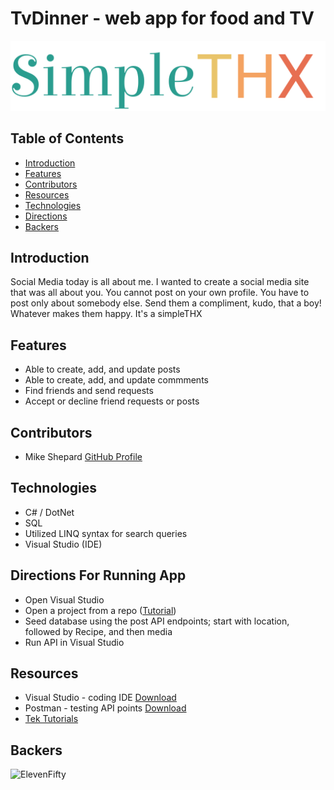 # TvDinner - web app for food and TV

![SimpleTHX](/SimpleThx.webmvc/Content/SiteImages/SimpleTHX%20Logo.png)


## Table of Contents
* [Introduction](#Introduction)
* [Features](#Features)
* [Contributors](#Contributors)
* [Resources](#Resources)
* [Technologies](#Technologies)
* [Directions](#Directions)
* [Backers](#Backers)



## <a name="Introduction"></a>Introduction
Social Media today is all about me. I wanted to create a social media site that was all about you. You cannot post on your own profile. You have to post only about somebody else. Send them a compliment, kudo, that a boy! Whatever makes them happy. It's a simpleTHX 



## <a name="Features"></a>Features
* Able to create, add, and update posts
* Able to create, add, and update commments
* Find friends and send requests
* Accept or decline friend requests or posts


## <a name="Contributors"></a>Contributors

* Mike Shepard  [GitHub Profile](https://github.com/MichaelShepard)


## <a name="Technologies"></a>Technologies

* C# / DotNet
* SQL
* Utilized LINQ syntax for search queries
* Visual Studio (IDE)



## <a name="Directions"></a>Directions For Running App

* Open Visual Studio
* Open a project from a repo ([Tutorial](https://docs.microsoft.com/en-us/visualstudio/get-started/tutorial-open-project-from-repo-visual-studio-2019?view=vs-2019&tabs=vs168later))
* Seed database using the post API endpoints; start with location, followed by Recipe, and then media
* Run API in Visual Studio



## <a name="Resources"></a>Resources

* Visual Studio - coding IDE [Download](https://visualstudio.microsoft.com/downloads/)
* Postman - testing API points [Download](https://www.postman.com/product/workspaces/)
* [Tek Tutorials](https://www.tektutorialshub.com/entity-framework/ef-one-to-many-relationship/)



## <a name="Backers"></a>Backers

![ElevenFifty](/Images/ElevenFiftyLogo.png)

